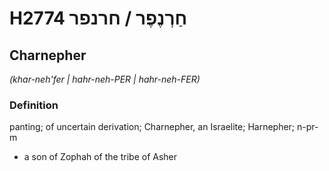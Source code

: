 # H2774 חַרְנֶפֶר / חרנפר

## Charnepher

_(khar-neh'fer | hahr-neh-PER | hahr-neh-FER)_

### Definition

panting; of uncertain derivation; Charnepher, an Israelite; Harnepher; n-pr-m

- a son of Zophah of the tribe of Asher
